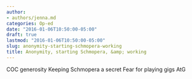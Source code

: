 ```yaml
---
author:
- authors/jenna.md
categories: Op-ed
date: "2016-01-06T10:50:00-05:00"
draft: true
lastmod: "2016-01-06T10:50:00-05:00"
slug: anonymity-starting-schmopera-working
title: Anonymity, starting Schmopera, &amp; working
---
```


COC generosity
Keeping Schmopera a secret
Fear for playing gigs
AtG
